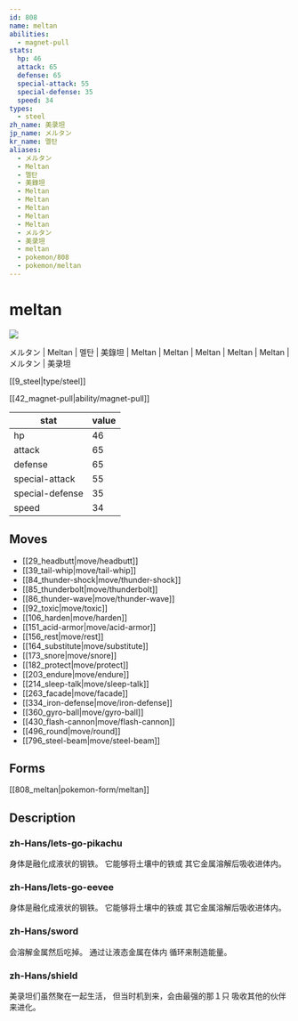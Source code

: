 ```yaml
---
id: 808
name: meltan
abilities:
  - magnet-pull
stats:
  hp: 46
  attack: 65
  defense: 65
  special-attack: 55
  special-defense: 35
  speed: 34
types:
  - steel
zh_name: 美录坦
jp_name: メルタン
kr_name: 멜탄
aliases:
  - メルタン
  - Meltan
  - 멜탄
  - 美錄坦
  - Meltan
  - Meltan
  - Meltan
  - Meltan
  - Meltan
  - メルタン
  - 美录坦
  - meltan
  - pokemon/808
  - pokemon/meltan
---
```

# meltan

![](https://raw.githubusercontent.com/PokeAPI/sprites/master/sprites/pokemon/808.png)

メルタン | Meltan | 멜탄 | 美錄坦 | Meltan | Meltan | Meltan | Meltan | Meltan | メルタン | 美录坦

[[9_steel|type/steel]]

[[42_magnet-pull|ability/magnet-pull]]

|stat|value|
|---|---|
|hp|46|
|attack|65|
|defense|65|
|special-attack|55|
|special-defense|35|
|speed|34|


## Moves

- [[29_headbutt|move/headbutt]]
- [[39_tail-whip|move/tail-whip]]
- [[84_thunder-shock|move/thunder-shock]]
- [[85_thunderbolt|move/thunderbolt]]
- [[86_thunder-wave|move/thunder-wave]]
- [[92_toxic|move/toxic]]
- [[106_harden|move/harden]]
- [[151_acid-armor|move/acid-armor]]
- [[156_rest|move/rest]]
- [[164_substitute|move/substitute]]
- [[173_snore|move/snore]]
- [[182_protect|move/protect]]
- [[203_endure|move/endure]]
- [[214_sleep-talk|move/sleep-talk]]
- [[263_facade|move/facade]]
- [[334_iron-defense|move/iron-defense]]
- [[360_gyro-ball|move/gyro-ball]]
- [[430_flash-cannon|move/flash-cannon]]
- [[496_round|move/round]]
- [[796_steel-beam|move/steel-beam]]

## Forms



[[808_meltan|pokemon-form/meltan]]

## Description

### zh-Hans/lets-go-pikachu

身体是融化成液状的钢铁。
它能够将土壤中的铁或
其它金属溶解后吸收进体内。

### zh-Hans/lets-go-eevee

身体是融化成液状的钢铁。
它能够将土壤中的铁或
其它金属溶解后吸收进体内。

### zh-Hans/sword

会溶解金属然后吃掉。
通过让液态金属在体内
循环来制造能量。

### zh-Hans/shield

美录坦们虽然聚在一起生活，
但当时机到来，会由最强的那１只
吸收其他的伙伴来进化。

